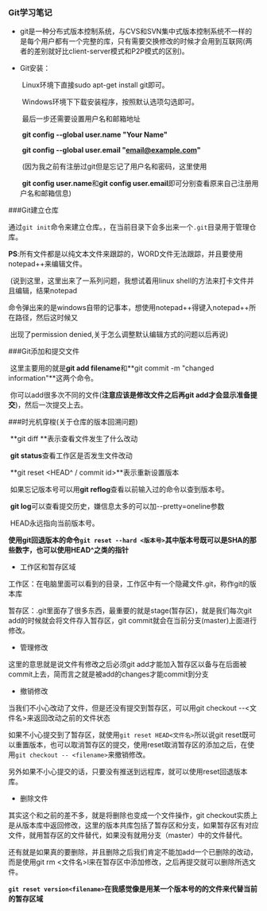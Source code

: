 ### Git学习笔记

- git是一种分布式版本控制系统，与CVS和SVN集中式版本控制系统不一样的是每个用户都有一个完整的库，只有需要交换修改的时候才会用到互联网(两者的差别就好比client-server模式和P2P模式的区别)。

- Git安装：

  ​	Linux环境下直接sudo apt-get install git即可。

  ​	Windows环境下下载安装程序，按照默认选项勾选即可。

  ​	最后一步还需要设置用户名和邮箱地址

  ​	 **git config --global user.name "Your Name"**

  ​	 **git config --global user.email "email@example.com"**

  ​	(因为我之前有注册过git但是忘记了用户名和密码，这里使用

  ​	**git config user.name**和**git config user.email**即可分别查看原来自己注册用户名和邮箱信息) 

###Git建立仓库

​	通过```git init```命令来建立仓库。，在当前目录下会多出来一个```.git```目录用于管理仓库。

​	**PS**:所有文件都是以纯文本文件来跟踪的，WORD文件无法跟踪，并且要使用notepad++来编辑文件。

​	(说到这里，这里出来了一系列问题，我想试着用linux shell的方法来打卡文件并且编辑，结果notepad

​	命令弹出来的是windows自带的记事本，想使用notepad++得键入notepad++所在路径，然后这时候又

​	出现了permission denied,关于怎么调整默认编辑方式的问题以后再说)

###Git添加和提交文件

​	这里主要用的就是**git add filename**和**git commit -m "changed information"**这两个命令。

​	你可以add很多次不同的文件(**注意应该是修改文件之后再git add才会显示准备提交**)，然后一次提交上去。

###时光机穿梭(关于仓库的版本回溯问题)

​	**git diff  <filename>**表示查看文件发生了什么改动

​	**git status**查看工作区是否发生文件改动

​	**git reset <HEAD^ / commit id>**表示重新设置版本

​	如果忘记版本号可以用**git reflog**查看以前输入过的命令以查到版本号。

​	**git log**可以查看提交历史，嫌信息太多的可以加--pretty=oneline参数

​	HEAD永远指向当前版本号。

​	**使用git回退版本的命令```git reset --hard <版本号>```其中版本号既可以是SHA的那些数字，也可以使用HEAD^之类的指针**

* 工作区和暂存区域

工作区：在电脑里面可以看到的目录，工作区中有一个隐藏文件.git，称作git的版本库

暂存区：.git里面存了很多东西，最重要的就是stage(暂存区)，就是我们每次git add的时候就会将文件存入暂存区，git commit就会在当前分支(master)上面进行修改。

* 管理修改

这里的意思就是说文件有修改之后必须git add才能加入暂存区以备与在后面被commit上去，简而言之就是被add的changes才能commit到分支

* 撤销修改

当我们不小心改动了文件，但是还没有提交到暂存区，可以用git checkout --<文件名>来返回改动之前的文件状态

如果不小心提交到了暂存区，就使用```git reset HEAD<文件名>```所以说git reset既可以重置版本，也可以取消暂存区的提交，使用reset取消暂存区的添加之后，在使用```git checkout -- <filename>```来撤销修改。

另外如果不小心提交的话，只要没有推送到远程库，就可以使用reset回退版本库。

* 删除文件

其实这个和之前的差不多，就是将删除也变成一个文件操作，git checkout实质上是从版本库中返回修改，这里的版本共库包括了暂存区和分支，如果暂存区有对应文件，就用暂存区的文件替代，如果没有就用分支（master）中的文件替代。

还有就是如果真的要删除，并且删除之后我们肯定不能加add一个已删除的改动，而是使用git rm <文件名>l来在暂存区中添加修改，之后再提交就可以删除所选文件。

**```git reset version<filename>```在我感觉像是用某一个版本号的的文件来代替当前的暂存区域**





​	